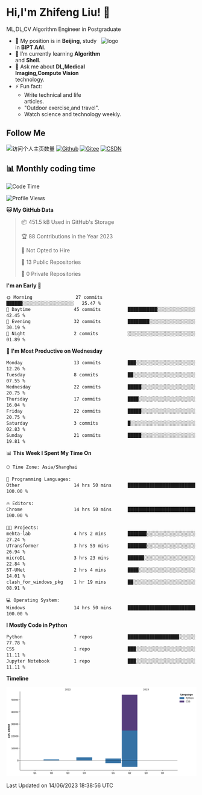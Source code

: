 <!--
**stonedada/stonedada** is a ✨ _special_ ✨ repository because its `README.md` (this file) appears on your GitHub profile.

Here are some ideas to get you started:

- 🔭 I’m currently working on ...
- 🌱 I’m currently learning ...
- 👯 I’m looking to collaborate on ...
- 🤔 I’m looking for help with ...
- 💬 Ask me about ...
- 📫 How to reach me: ...
- 😄 Pronouns: ...
- ⚡ Fun fact: ...
-->
# Hi,I'm Zhifeng Liu! 👋
ML,DL,CV Algorithm Engineer in Postgraduate

<img src="https://github-readme-stats-git-masterrstaa-rickstaa.vercel.app/api?username=stonedada&show_icons=true&count_private=true&theme=vue" alt="logo" height="160" align="right" width="50%" />

- 🔭 My position is in **Beijing**, study in **BIPT AAI**.
- 🌱 I’m currently learning **Algorithm** and **Shell**.
- 💬 Ask me about **DL,Medical Imaging,Compute Vision** technology.
- ⚡ Fun fact: 
  - Write technical and life articles.
  - "Outdoor exercise,and travel".
  - Watch science and technology weekly.

## Follow Me
![访问个人主页数量](https://komarev.com/ghpvc/?username=stonedada&color=green)
[![Github](https://img.shields.io/github/followers/stonedada?label=Github&style=social)](https://github.com/stonedada)
[![Gitee](https://img.shields.io/badge/-Gitee-EA4335?style=flat-square&logo=Gitee&logoColor=white)](https://gitee.com/liu-shitou)
[![CSDN](https://img.shields.io/badge/-CSDN-c14438?style=flat-square&logo=C&logoColor=white)](https://blog.csdn.net/weixin_43913261?type=blog)
<!--
## GitHub Infos

<img src="https://github-profile-trophy.vercel.app/?username=stonedada&theme=flat&column=7" alt="logo" height="160" align="center" style="margin: auto;" />
[![GitHub Streak](https://github-readme-streak-stats.herokuapp.com/?user=stonedada&theme=vue)](https://github.com/stonedada)

<a href="https://github.com/stonedada">
  <img src="https://github-readme-stats-git-masterrstaa-rickstaa.vercel.app/api/top-langs/?username=stonedada&layout=compact&theme=vue" />
</a>

[![Anser's wakatime stats](https://github-readme-stats.vercel.app/api/wakatime?username=stonedada&layout=compact&custom_title=Wakatime%20Stats%20(this%20week))](https://wakatime.com/@stonedada)
-->

## :bar_chart: Monthly coding time

<!--START_SECTION:waka-->
![Code Time](http://img.shields.io/badge/Code%20Time-221%20hrs%2047%20mins-blue)

![Profile Views](http://img.shields.io/badge/Profile%20Views-0-blue)

**🐱 My GitHub Data** 

> 📦 451.5 kB Used in GitHub's Storage 
 > 
> 🏆 88 Contributions in the Year 2023
 > 
> 🚫 Not Opted to Hire
 > 
> 📜 13 Public Repositories 
 > 
> 🔑 0 Private Repositories 
 > 
**I'm an Early 🐤** 

```text
🌞 Morning                27 commits          ██████░░░░░░░░░░░░░░░░░░░   25.47 % 
🌆 Daytime                45 commits          ███████████░░░░░░░░░░░░░░   42.45 % 
🌃 Evening                32 commits          ████████░░░░░░░░░░░░░░░░░   30.19 % 
🌙 Night                  2 commits           ░░░░░░░░░░░░░░░░░░░░░░░░░   01.89 % 
```
📅 **I'm Most Productive on Wednesday** 

```text
Monday                   13 commits          ███░░░░░░░░░░░░░░░░░░░░░░   12.26 % 
Tuesday                  8 commits           ██░░░░░░░░░░░░░░░░░░░░░░░   07.55 % 
Wednesday                22 commits          █████░░░░░░░░░░░░░░░░░░░░   20.75 % 
Thursday                 17 commits          ████░░░░░░░░░░░░░░░░░░░░░   16.04 % 
Friday                   22 commits          █████░░░░░░░░░░░░░░░░░░░░   20.75 % 
Saturday                 3 commits           █░░░░░░░░░░░░░░░░░░░░░░░░   02.83 % 
Sunday                   21 commits          █████░░░░░░░░░░░░░░░░░░░░   19.81 % 
```


📊 **This Week I Spent My Time On** 

```text
🕑︎ Time Zone: Asia/Shanghai

💬 Programming Languages: 
Other                    14 hrs 50 mins      █████████████████████████   100.00 % 

🔥 Editors: 
Chrome                   14 hrs 50 mins      █████████████████████████   100.00 % 

🐱‍💻 Projects: 
mehta-lab                4 hrs 2 mins        ███████░░░░░░░░░░░░░░░░░░   27.24 % 
UTransformer             3 hrs 59 mins       ███████░░░░░░░░░░░░░░░░░░   26.94 % 
microDL                  3 hrs 23 mins       ██████░░░░░░░░░░░░░░░░░░░   22.84 % 
ST-UNet                  2 hrs 4 mins        ████░░░░░░░░░░░░░░░░░░░░░   14.01 % 
clash_for_windows_pkg    1 hr 19 mins        ██░░░░░░░░░░░░░░░░░░░░░░░   08.91 % 

💻 Operating System: 
Windows                  14 hrs 50 mins      █████████████████████████   100.00 % 
```

**I Mostly Code in Python** 

```text
Python                   7 repos             ███████████████████░░░░░░   77.78 % 
CSS                      1 repo              ███░░░░░░░░░░░░░░░░░░░░░░   11.11 % 
Jupyter Notebook         1 repo              ███░░░░░░░░░░░░░░░░░░░░░░   11.11 % 
```



**Timeline**

![Lines of Code chart](https://raw.githubusercontent.com/stonedada/stonedada/main/assets/bar_graph.png)


 Last Updated on 14/06/2023 18:38:56 UTC
<!--END_SECTION:waka-->